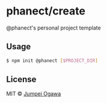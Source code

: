 # phanect/create

@phanect's personal project template

## Usage

```bash
$ npm init @phanect [$PROJECT_DIR]
```

## License

MIT &copy; [Jumpei Ogawa](https://phanective.org)
